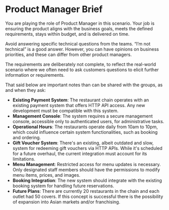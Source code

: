 # Product Manager Brief

You are playing the role of Product Manager in this scenario. Your job is ensuring the product aligns with the business goals, meets the defined requirements, stays within budget, and is delivered on time.

Avoid answering specific technical questions from the teams. “I’m not technical” is a good answer. However, you can have opinions on business priorities, and these can differ from other product managers.

The requirements are deliberately not complete, to reflect the real-world scenario where we often need to ask customers questions to elicit further information or requirements.

That said below are important notes than can be shared with the groups, as and when they ask:

* **Existing Payment System**: The restaurant chain operates with an existing payment system that offers HTTP API access. Any new development must be compatible with this system.
* **Management Console**: The system requires a secure management console, accessible only to authenticated users, for administrative tasks.
* **Operational Hours**: The restaurants operate daily from 10am to 10pm, which could influence certain system functionalities, such as booking and ordering.
* **Gift Voucher System**: There's an existing, albeit outdated and slow, system for redeeming gift vouchers via HTTP APIs. While it's scheduled for a future overhaul, the current integration must account for its limitations.
* **Menu Management**: Restricted access for menu updates is necessary. Only designated staff members should have the permissions to modify menu items, prices, and images.
* **Booking Integration**: The new system should integrate with the existing booking system for handling future reservations.
* **Future Plans**: There are currently 20 restaurants in the chain and each outlet had 50 covers. If this concept is successful there is the possibility of expansion into Asian markets and/or franchising.
